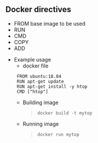
## Docker directives
   - FROM base image to be used
   - RUN
   - CMD
   - COPY
   - ADD
 
  + Example usage 
    - docker file
    ``` 
     FROM ubuntu:18.04
     RUN apt-get update
     RUN apt-get install -y htop
     CMD ["htop"]
     ```
    - Building image
      > `docker build -t mytop` 
    - Running image
      > `docker run mytop` 
